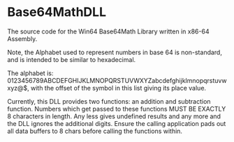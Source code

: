 # Base64MathDLL
The source code for the Win64 Base64Math Library written in x86-64 Assembly. 

Note, the Alphabet used to represent numbers in base 64 is non-standard, and is intended to be similar to hexadecimal.

The alphabet is: 0123456789ABCDEFGHIJKLMNOPQRSTUVWXYZabcdefghijklmnopqrstuvwxyz@$, with the offset of the symbol in this list giving its place value.

Currently, this DLL provides two functions: an addition and subtraction function.
Numbers which get passed to these functions MUST BE EXACTLY 8 characters in length. 
Any less gives undefined results and any more and the DLL ignores the additional digits. Ensure the calling application pads out all data buffers to 8 chars before
calling the functions within.
